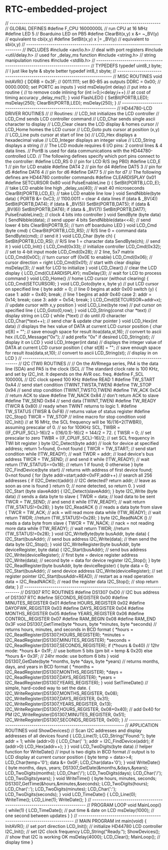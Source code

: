# RTC-embedded-project

// ---------------------------------------------------------------------------
// GLOBAL DEFINES
#define F_CPU 16000000L // run CPU at 16 MHz
#define LED 5 // Boarduino LED on PB5
#define ClearBit(x,y) x &= ~_BV(y) // equivalent to cbi(x,y)
#define SetBit(x,y) x |= _BV(y) // equivalent to sbi(x,y)
// ---------------------------------------------------------------------------
// INCLUDES
#include <avr/io.h> // deal with port registers
#include <util/delay.h> // used for _delay_ms function
#include <string.h> // string manipulation routines
#include <stdlib.h>
// ---------------------------------------------------------------------------
// TYPEDEFS
typedef uint8_t byte; // I just like byte & sbyte better
typedef int8_t sbyte;
// ---------------------------------------------------------------------------
// MISC ROUTINES
void InitAVR()
{
DDRB = 0x3F; // 0011.1111; set B0-B5 as outputs
DDRC = 0x00; // 0000.0000; set PORTC as inputs
}
void msDelay(int delay) // put into a routine
{ // to remove code inlining
for (int i=0;i<delay;i++) // at cost of timing accuracy
_delay_ms(1);
}
void FlashLED()
{
SetBit(PORTB,LED);
msDelay(250);
ClearBit(PORTB,LED);
msDelay(250);
}
// ---------------------------------------------------------------------------
// HD44780-LCD DRIVER ROUTINES
//
// Routines:
// LCD_Init initializes the LCD controller
// LCD_Cmd sends LCD controller command
// LCD_Char sends single ascii character to display
// LCD_Clear clears the LCD display & homes cursor
// LCD_Home homes the LCD cursor
// LCD_Goto puts cursor at position (x,y)
// LCD_Line puts cursor at start of line (x)
// LCD_Hex displays a hexadecimal value
// LCD_Integer displays an integer value
// LCD_String displays a string
//
// The LCD module requires 6 I/O pins: 2 control lines & 4 data lines.
// PortB is used for data communications with the HD44780-controlled LCD.
// The following defines specify which port pins connect to the controller:
#define LCD_RS 0 // pin for LCD R/S (eg PB0)
#define LCD_E 1 // pin for LCD enable
#define DAT4 2 // pin for d4
#define DAT5 3 // pin for d5
#define DAT6 4 // pin for d6
#define DAT7 5 // pin for d7
// The following defines are HD44780 controller commands
#define CLEARDISPLAY 0x01
#define SETCURSOR 0x80
void PulseEnableLine ()
{
SetBit(PORTB,LCD_E); // take LCD enable line high
_delay_us(40); // wait 40 microseconds
ClearBit(PORTB,LCD_E); // take LCD enable line low
}
void SendNibble(byte data)
{
PORTB &= 0xC3; // 1100.0011 = clear 4 data lines
if (data & _BV(4)) SetBit(PORTB,DAT4);
if (data & _BV(5)) SetBit(PORTB,DAT5);
if (data & _BV(6)) SetBit(PORTB,DAT6);
if (data & _BV(7)) SetBit(PORTB,DAT7);
PulseEnableLine(); // clock 4 bits into controller
}
void SendByte (byte data)
{
SendNibble(data); // send upper 4 bits
SendNibble(data<<4); // send lower 4 bits
ClearBit(PORTB,5); // turn off boarduino LED
}
void LCD_Cmd (byte cmd)
{
ClearBit(PORTB,LCD_RS); // R/S line 0 = command data
SendByte(cmd); // send it
}
void LCD_Char (byte ch)
{
SetBit(PORTB,LCD_RS); // R/S line 1 = character data
SendByte(ch); // send it
}
void LCD_Init()
{
LCD_Cmd(0x33); // initialize controller
LCD_Cmd(0x32); // set to 4-bit input mode
LCD_Cmd(0x28); // 2 line, 5x7 matrix
LCD_Cmd(0x0C); // turn cursor off (0x0E to enable)
LCD_Cmd(0x06); // cursor direction = right
LCD_Cmd(0x01); // start with clear display
msDelay(3); // wait for LCD to initialize
}
void LCD_Clear() // clear the LCD display
{
LCD_Cmd(CLEARDISPLAY);
msDelay(3); // wait for LCD to process command
}
void LCD_Home() // home LCD cursor (without clearing)
{
LCD_Cmd(SETCURSOR);
}
void LCD_Goto(byte x, byte y) // put LCD cursor on specified line
{
byte addr = 0; // line 0 begins at addr 0x00
switch (y)
{
case 1: addr = 0x40; break; // line 1 begins at addr 0x40
case 2: addr = 0x14; break;
case 3: addr = 0x54; break;
}
LCD_Cmd(SETCURSOR+addr+x); // update cursor with x,y position
}
void LCD_Line(byte row) // put cursor on specified line
{
LCD_Goto(0,row);
}
void LCD_String(const char *text) // display string on LCD
{
while (*text) // do until /0 character
LCD_Char(*text++); // send char & update char pointer
}
void LCD_Hex(int data)
// displays the hex value of DATA at current LCD cursor position
{
char st[8] = ""; // save enough space for result
itoa(data,st,16); // convert to ascii hex
//LCD_Message("0x"); // add prefix "0x" if desired
LCD_String(st); // display it on LCD
}
void LCD_Integer(int data)
// displays the integer value of DATA at current LCD cursor position
{
char st[8] = ""; // save enough space for result
itoa(data,st,10); // convert to ascii
LCD_String(st); // display in on LCD
}
// ---------------------------------------------------------------------------
// I2C (TWI) ROUTINES
//
// On the AVRmega series, PA4 is the data line (SDA) and PA5 is the clock (SCL
// The standard clock rate is 100 KHz, and set by I2C_Init. It depends on the AVR osc. freq.
#define F_SCL 100000L // I2C clock speed 100 KHz
#define READ 1
#define TW_START 0xA4 // send start condition (TWINT,TWSTA,TWEN)
#define TW_STOP 0x94 // send stop condition (TWINT,TWSTO,TWEN)
#define TW_ACK 0xC4 // return ACK to slave
#define TW_NACK 0x84 // don't return ACK to slave
#define TW_SEND 0x84 // send data (TWINT,TWEN)
#define TW_READY (TWCR & 0x80) // ready when TWINT returns to logic 1.
#define TW_STATUS (TWSR & 0xF8) // returns value of status register
#define I2C_Stop() TWCR = TW_STOP // inline macro for stop condition
void I2C_Init()
// at 16 MHz, the SCL frequency will be 16/(16+2(TWBR)), assuming prescalar of 0.
// so for 100KHz SCL, TWBR = ((F_CPU/F_SCL)-16)/2 = ((16/0.1)-16)/2 = 144/2 = 72.
{
TWSR = 0; // set prescalar to zero
TWBR = ((F_CPU/F_SCL)-16)/2; // set SCL frequency in TWI bit register
}
byte I2C_Detect(byte addr)
// look for device at specified address; return 1=found, 0=not found
{
TWCR = TW_START; // send start condition
while (!TW_READY); // wait
TWDR = addr; // load device's bus address
TWCR = TW_SEND; // and send it
while (!TW_READY); // wait
return (TW_STATUS==0x18); // return 1 if found; 0 otherwise
}
byte I2C_FindDevice(byte start)
// returns with address of first device found; 0=not found
{
for (byte addr=start;addr<0xFF;addr++) // search all 256 addresses
{
if (I2C_Detect(addr)) // I2C detected?
return addr; // leave as soon as one is found
}
return 0; // none detected, so return 0.
}
void I2C_Start (byte slaveAddr)
{
I2C_Detect(slaveAddr);
}
byte I2C_Write (byte data) // sends a data byte to slave
{
TWDR = data; // load data to be sent
TWCR = TW_SEND; // and send it
while (!TW_READY); // wait
return (TW_STATUS!=0x28);
}
byte I2C_ReadACK () // reads a data byte from slave
{
TWCR = TW_ACK; // ack = will read more data
while (!TW_READY); // wait
return TWDR;
//return (TW_STATUS!=0x28);
}
byte I2C_ReadNACK () // reads a data byte from slave
{
TWCR = TW_NACK; // nack = not reading more data
while (!TW_READY); // wait
return TWDR;
//return (TW_STATUS!=0x28);
}
void I2C_WriteByte(byte busAddr, byte data)
{
I2C_Start(busAddr); // send bus address
I2C_Write(data); // then send the data byte
I2C_Stop();
}
void I2C_WriteRegister(byte busAddr, byte deviceRegister, byte data)
{
I2C_Start(busAddr); // send bus address
I2C_Write(deviceRegister); // first byte = device register address
I2C_Write(data); // second byte = data for device register
I2C_Stop();
}
byte I2C_ReadRegister(byte busAddr, byte deviceRegister)
{
byte data = 0;
I2C_Start(busAddr); // send device address
I2C_Write(deviceRegister); // set register pointer
I2C_Start(busAddr+READ); // restart as a read operation
data = I2C_ReadNACK(); // read the register data
I2C_Stop(); // stop
return data;
}
// ---------------------------------------------------------------------------
// DS1307 RTC ROUTINES
#define DS1307 0xD0 // I2C bus address of DS1307 RTC
#define SECONDS_REGISTER 0x00
#define MINUTES_REGISTER 0x01
#define HOURS_REGISTER 0x02
#define DAYOFWK_REGISTER 0x03
#define DAYS_REGISTER 0x04
#define MONTHS_REGISTER 0x05
#define YEARS_REGISTER 0x06
#define CONTROL_REGISTER 0x07
#define RAM_BEGIN 0x08
#define RAM_END 0x3F
void DS1307_GetTime(byte *hours, byte *minutes, byte *seconds)
// returns hours, minutes, and seconds in BCD format
{
*hours = I2C_ReadRegister(DS1307,HOURS_REGISTER);
*minutes = I2C_ReadRegister(DS1307,MINUTES_REGISTER);
*seconds = I2C_ReadRegister(DS1307,SECONDS_REGISTER);
if (*hours & 0x40) // 12hr mode:
*hours &= 0x1F; // use bottom 5 bits (pm bit = temp & 0x20)
else *hours &= 0x3F; // 24hr mode: use bottom 6 bits
}
void DS1307_GetDate(byte *months, byte *days, byte *years)
// returns months, days, and years in BCD format
{
*months = I2C_ReadRegister(DS1307,MONTHS_REGISTER);
*days = I2C_ReadRegister(DS1307,DAYS_REGISTER);
*years = I2C_ReadRegister(DS1307,YEARS_REGISTER);
}
void SetTimeDate()
// simple, hard-coded way to set the date.
{
I2C_WriteRegister(DS1307,MONTHS_REGISTER, 0x08);
I2C_WriteRegister(DS1307,DAYS_REGISTER, 0x31);
I2C_WriteRegister(DS1307,YEARS_REGISTER, 0x13);
I2C_WriteRegister(DS1307,HOURS_REGISTER, 0x08+0x40); // add 0x40 for PM
I2C_WriteRegister(DS1307,MINUTES_REGISTER, 0x51);
I2C_WriteRegister(DS1307,SECONDS_REGISTER, 0x00);
}
// ---------------------------------------------------------------------------
// APPLICATION ROUTINES
void ShowDevices()
// Scan I2C addresses and display addresses of all devices found
{
LCD_Line(1); LCD_String("Found:");
byte addr = 1;
while (addr>0)
{
LCD_Char(' ');
addr = I2C_FindDevice(addr);
if (addr>0) LCD_Hex(addr++);
}
}
void LCD_TwoDigits(byte data)
// helper function for WriteDate()
// input is two digits in BCD format
// output is to LCD display at current cursor position
{
byte temp = data>>4;
LCD_Char(temp+'0');
data &= 0x0F;
LCD_Char(data+'0');
}
void WriteDate()
{
byte months, days, years;
DS1307_GetDate(&months,&days,&years);
LCD_TwoDigits(months);
LCD_Char('/');
LCD_TwoDigits(days);
LCD_Char('/');
LCD_TwoDigits(years);
}
void WriteTime()
{
byte hours, minutes, seconds;
DS1307_GetTime(&hours,&minutes,&seconds);
LCD_TwoDigits(hours);
LCD_Char(':');
LCD_TwoDigits(minutes);
LCD_Char(':');
LCD_TwoDigits(seconds);
}
void LCD_TimeDate()
{
LCD_Line(0); WriteTime();
LCD_Line(1); WriteDate();
}
// ---------------------------------------------------------------------------
// PROGRAM LOOP
void MainLoop()
{
while(1)
{
LCD_TimeDate(); // put time & date on LCD
msDelay(1000); // one second between updates
}
}
// ---------------------------------------------------------------------------
// MAIN PROGRAM
int main(void)
{
InitAVR(); // set port direction
LCD_Init(); // initialize HD44780 LCD controller
I2C_Init(); // set I2C clock frequency
LCD_String("Ready.");
ShowDevices(); // show that I2C is working OK
msDelay(4000);
LCD_Clear();
MainLoop(); // display time
}
